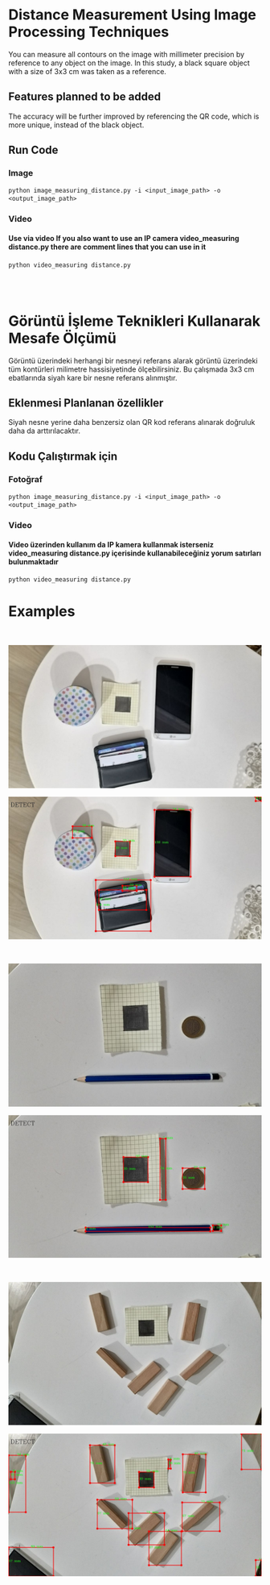 
# Distance Measurement Using Image Processing Techniques

You can measure all contours on the image with millimeter precision by reference to any object on the image. In this study, a black square object with a size of 3x3 cm was taken as a reference.

    
## Features planned to be added
The accuracy will be further improved by referencing the QR code, which is more unique, instead of the black object.

## Run Code
### Image
```
python image_measuring_distance.py -i <input_image_path> -o <output_image_path>
```
### Video 
#### Use via video If you also want to use an IP camera video_measuring distance.py there are comment lines that you can use in it

```
python video_measuring distance.py
```
<br>
<br>

# Görüntü İşleme Teknikleri Kullanarak Mesafe Ölçümü 

Görüntü üzerindeki herhangi bir nesneyi referans alarak görüntü üzerindeki tüm kontürleri milimetre hassisiyetinde ölçebilirsiniz. Bu çalışmada 3x3 cm ebatlarında siyah kare bir nesne referans alınmıştır. 

    
## Eklenmesi Planlanan özellikler
Siyah nesne yerine daha benzersiz olan QR kod referans alınarak doğruluk daha da arttırılacaktır.

## Kodu Çalıştırmak için
### Fotoğraf 
```
python image_measuring_distance.py -i <input_image_path> -o <output_image_path>
```
### Video 
#### Video üzerinden kullanım da IP kamera kullanmak isterseniz video_measuring distance.py içerisinde kullanabileceğiniz yorum satırları bulunmaktadır 

```
python video_measuring distance.py
```
# Examples
<br>

![ ](https://raw.githubusercontent.com/furkantahabademci/opencv_measuring_distance/main/images/input_images/input_1.jpg)

![ ](https://raw.githubusercontent.com/furkantahabademci/opencv_measuring_distance/main/images/output_images/output_1.jpg)

<br>

![ ](https://raw.githubusercontent.com/furkantahabademci/opencv_measuring_distance/main/images/input_images/input_2.jpg)

![ ](https://raw.githubusercontent.com/furkantahabademci/opencv_measuring_distance/main/images/output_images/output_2.jpg)

<br>

![ ](https://raw.githubusercontent.com/furkantahabademci/opencv_measuring_distance/main/images/input_images/input_3.jpg)

![](https://raw.githubusercontent.com/furkantahabademci/opencv_measuring_distance/main/images/output_images/output_3.jpg)